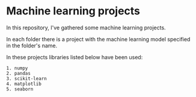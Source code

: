 # Machine learning projects

In this repository, I've gathered some machine learning projects.

In each folder there is a project with the machine learning model specified in the folder's name.

In these projects libraries listed below have been used:

    1. numpy
    2. pandas
    3. scikit-learn
    4. matplotlib
    5. seaborn
